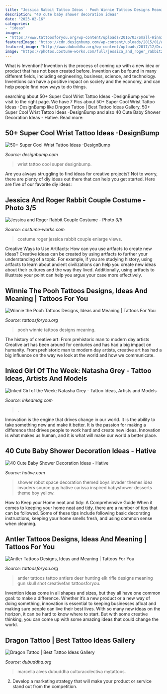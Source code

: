 ```yaml
---
title: "Jessica Rabbit Tattoo Ideas - Pooh Winnie Tattoos Designs Meaning"
description: "40 cute baby shower decoration ideas"
date: "2023-02-16"
categories:
- "ideas"
images:
- "https://www.tattoosforyou.org/wp-content/uploads/2016/03/Small-Winnie-the-Pooh-Tattoos.jpg"
featuredImage: "https://cdn.designbump.com/wp-content/uploads/2015/01/wrist-tattoo-018.jpg"
featured_image: "http://www.dubuddha.org/wp-content/uploads/2017/12/Dragon-Tattoo-by-Marcella-Alves.jpg"
image: "https://photos.costume-works.com/full/jessica_and_roger_rabbit2.jpg"
---
```



What is Invention?
Invention is the process of coming up with a new idea or product that has not been created before. Invention can be found in many different fields, including engineering, business, science, and technology. Inventions can have a positive impact on society and the economy, and can help people find new ways to do things.

	

		
searching about 50+ Super Cool Wrist Tattoo Ideas -DesignBump you've visit to the right page. We have 7 Pics about 50+ Super Cool Wrist Tattoo Ideas -DesignBump like Dragon Tattoo | Best Tattoo Ideas Gallery, 50+ Super Cool Wrist Tattoo Ideas -DesignBump and also 40 Cute Baby Shower Decoration Ideas - Hative. Read more:
		
    
## 50+ Super Cool Wrist Tattoo Ideas -DesignBump

<img loading=lazy src="https://cdn.designbump.com/wp-content/uploads/2015/01/wrist-tattoo-018.jpg" onerror="this.onerror=null;this.src='https://tse4.mm.bing.net/th?id=OIP.lKyXNBXMtefU1jVAJ1C2qAHaJ4&amp;pid=15.1';" alt="50+ Super Cool Wrist Tattoo Ideas -DesignBump">

_Source: designbump.com_

>wrist tattoo cool super designbump. 

	

Are you always struggling to find ideas for creative projects? Not to worry, there are plenty of diy ideas out there that can help you get started. Here are five of our favorite diy ideas: 

    
## Jessica And Roger Rabbit Couple Costume - Photo 3/5

<img loading=lazy src="https://photos.costume-works.com/full/jessica_and_roger_rabbit2.jpg" onerror="this.onerror=null;this.src='https://tse3.mm.bing.net/th?id=OIP.D-Jo6tyDYCtXceicP9SsYwHaJ4&amp;pid=15.1';" alt="Jessica and Roger Rabbit Couple Costume - Photo 3/5">

_Source: costume-works.com_

>costume roger jessica rabbit couple enlarge views. 

	

Creative Ways to Use Artifacts: How can you use artfacts to create new ideas?
Creative ideas can be created by using artfacts to further your understanding of a topic. For example, if you are studying history, using artfacts to learn about ancient civilizations can help you create new ideas about their cultures and the way they lived. Additionally, using artfacts to illustrate your point can help you argue your case more effectively.

    
## Winnie The Pooh Tattoos Designs, Ideas And Meaning | Tattoos For You

<img loading=lazy src="https://www.tattoosforyou.org/wp-content/uploads/2016/03/Small-Winnie-the-Pooh-Tattoos.jpg" onerror="this.onerror=null;this.src='https://tse1.mm.bing.net/th?id=OIP.54WK2_MKcsnRkhgayWDJnwHaJ4&amp;pid=15.1';" alt="Winnie the Pooh Tattoos Designs, Ideas and Meaning | Tattoos For You">

_Source: tattoosforyou.org_

>pooh winnie tattoos designs meaning. 

	

The history of creative art: From prehistoric man to modern day artists
Creative art has been around for centuries and has had a big impact on humanity. From prehistoric man to modern day artists, creative art has had a big influence on the way we look at the world and how we communicate.

    
## Inked Girl Of The Week: Natasha Grey - Tattoo Ideas, Artists And Models

<img loading=lazy src="https://www.inkedmag.com/.image/t_share/MTcxOTkwMTQ2NzE4MTE1MTM4/inked-girl-of-the-week-natasha-grey-fb.jpg" onerror="this.onerror=null;this.src='https://tse3.mm.bing.net/th?id=OIP.oXitq8XDdDQR0y2TbFmowwHaD4&amp;pid=15.1';" alt="Inked Girl of the Week: Natasha Grey - Tattoo Ideas, Artists and Models">

_Source: inkedmag.com_

>. 

	

Innovation is the engine that drives change in our world. It is the ability to take something new and make it better. It is the passion for making a difference that drives people to work hard and create new ideas. Innovation is what makes us human, and it is what will make our world a better place.

    
## 40 Cute Baby Shower Decoration Ideas - Hative

<img loading=lazy src="https://hative.com/wp-content/uploads/2014/02/baby-shower-ideas/robot-baby-shower-idea-4.jpg" onerror="this.onerror=null;this.src='https://tse3.mm.bing.net/th?id=OIP.bryQjwEvK-K2WVkPwtMahQHaLH&amp;pid=15.1';" alt="40 Cute Baby Shower Decoration Ideas - Hative">

_Source: hative.com_

>shower robot space decoration themed boys invader themes idea invaders source guy hative carissa inspired babyshower desserts theme boy yellow. 

	

How to Keep your Home neat and tidy: A Comprehensive Guide
When it comes to keeping your home neat and tidy, there are a number of tips that can be followed. Some of these tips include following basic decorating instructions, keeping your home smells fresh, and using common sense when cleaning.

    
## Antler Tattoos Designs, Ideas And Meaning | Tattoos For You

<img loading=lazy src="https://www.tattoosforyou.org/wp-content/uploads/2016/02/Tattoos-of-Deer-Antlers.jpg" onerror="this.onerror=null;this.src='https://tse1.mm.bing.net/th?id=OIP.DmcTZoW9uu-8LiMJEicpRQHaJ6&amp;pid=15.1';" alt="Antler Tattoos Designs, Ideas and Meaning | Tattoos For You">

_Source: tattoosforyou.org_

>antler tattoos tattoo antlers deer hunting elk rifle designs meaning gun skull shot creativefan tattoosforyou. 

	

Invention ideas come in all shapes and sizes, but they all have one common goal: to make a difference. Whether it’s a new product or a new way of doing something, innovation is essential to keeping businesses afloat and making sure people can live their best lives. With so many new ideas on the horizon, it can be hard to know where to start. But with some creative thinking, you can come up with some amazing ideas that could change the world.

    
## Dragon Tattoo | Best Tattoo Ideas Gallery

<img loading=lazy src="http://www.dubuddha.org/wp-content/uploads/2017/12/Dragon-Tattoo-by-Marcella-Alves.jpg" onerror="this.onerror=null;this.src='https://tse3.mm.bing.net/th?id=OIP.BtPvELtZlGXi5lcC27mvUgHaJQ&amp;pid=15.1';" alt="Dragon Tattoo | Best Tattoo Ideas Gallery">

_Source: dubuddha.org_

>marcella alves dubuddha culturacolectiva mytattoos. 

	

2. Develop a marketing strategy that will make your product or service stand out from the competition.

